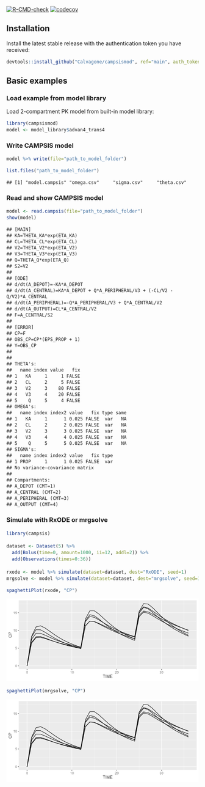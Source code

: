 
<!-- badges: start -->

[![R-CMD-check](https://github.com/Calvagone/campsismod/workflows/R-CMD-check/badge.svg)](https://github.com/Calvagone/campsismod/actions)
[![codecov](https://codecov.io/gh/Calvagone/campsismod/branch/main/graph/badge.svg?token=7DHBRQD7AG)](https://codecov.io/gh/Calvagone/campsismod)
<!-- badges: end -->

## Installation

Install the latest stable release with the authentication token you have
received:

``` r
devtools::install_github("Calvagone/campsismod", ref="main", auth_token="AUTH_TOKEN", force=TRUE)
```

## Basic examples

### Load example from model library

Load 2-compartment PK model from built-in model library:

``` r
library(campsismod)
model <- model_library$advan4_trans4
```

### Write CAMPSIS model

``` r
model %>% write(file="path_to_model_folder")
```

``` r
list.files("path_to_model_folder")
```

    ## [1] "model.campsis" "omega.csv"     "sigma.csv"     "theta.csv"

### Read and show CAMPSIS model

``` r
model <- read.campsis(file="path_to_model_folder")
show(model)
```

    ## [MAIN]
    ## KA=THETA_KA*exp(ETA_KA)
    ## CL=THETA_CL*exp(ETA_CL)
    ## V2=THETA_V2*exp(ETA_V2)
    ## V3=THETA_V3*exp(ETA_V3)
    ## Q=THETA_Q*exp(ETA_Q)
    ## S2=V2
    ## 
    ## [ODE]
    ## d/dt(A_DEPOT)=-KA*A_DEPOT
    ## d/dt(A_CENTRAL)=KA*A_DEPOT + Q*A_PERIPHERAL/V3 + (-CL/V2 - Q/V2)*A_CENTRAL
    ## d/dt(A_PERIPHERAL)=-Q*A_PERIPHERAL/V3 + Q*A_CENTRAL/V2
    ## d/dt(A_OUTPUT)=CL*A_CENTRAL/V2
    ## F=A_CENTRAL/S2
    ## 
    ## [ERROR]
    ## CP=F
    ## OBS_CP=CP*(EPS_PROP + 1)
    ## Y=OBS_CP
    ## 
    ## 
    ## THETA's:
    ##   name index value   fix
    ## 1   KA     1     1 FALSE
    ## 2   CL     2     5 FALSE
    ## 3   V2     3    80 FALSE
    ## 4   V3     4    20 FALSE
    ## 5    Q     5     4 FALSE
    ## OMEGA's:
    ##   name index index2 value   fix type same
    ## 1   KA     1      1 0.025 FALSE  var   NA
    ## 2   CL     2      2 0.025 FALSE  var   NA
    ## 3   V2     3      3 0.025 FALSE  var   NA
    ## 4   V3     4      4 0.025 FALSE  var   NA
    ## 5    Q     5      5 0.025 FALSE  var   NA
    ## SIGMA's:
    ##   name index index2 value   fix type
    ## 1 PROP     1      1 0.025 FALSE  var
    ## No variance-covariance matrix
    ## 
    ## Compartments:
    ## A_DEPOT (CMT=1)
    ## A_CENTRAL (CMT=2)
    ## A_PERIPHERAL (CMT=3)
    ## A_OUTPUT (CMT=4)

### Simulate with RxODE or mrgsolve

``` r
library(campsis)

dataset <- Dataset(5) %>%
  add(Bolus(time=0, amount=1000, ii=12, addl=2)) %>%
  add(Observations(times=0:36))

rxode <- model %>% simulate(dataset=dataset, dest="RxODE", seed=1)
mrgsolve <- model %>% simulate(dataset=dataset, dest="mrgsolve", seed=1)
```

``` r
spaghettiPlot(rxode, "CP")
```

![RxODE simulation results](vignettes/resources/results_rxode.png)

``` r
spaghettiPlot(mrgsolve, "CP")
```

![mrgsolve simulation results](vignettes/resources/results_mrgsolve.png)
